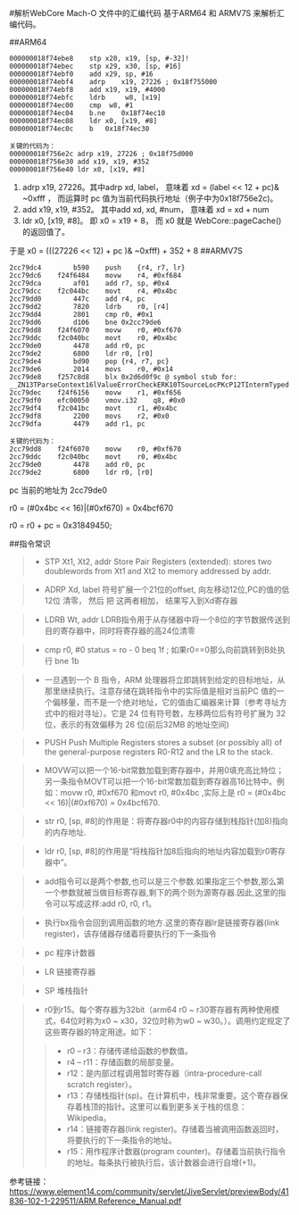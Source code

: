 #解析WebCore Mach-O 文件中的汇编代码
基于ARM64 和 ARMV7S 来解析汇编代码。


##ARM64
```
000000018f74ebe8	stp	x20, x19, [sp, #-32]!
000000018f74ebec	stp	x29, x30, [sp, #16]
000000018f74ebf0	add	x29, sp, #16
000000018f74ebf4	adrp	x19, 27226 ; 0x18f755000
000000018f74ebf8	add	x19, x19, #4000
000000018f74ebfc	ldrb	 w8, [x19]
000000018f74ec00	cmp	 w8, #1
000000018f74ec04	b.ne	0x18f74ec10
000000018f74ec08	ldr	x0, [x19, #8]
000000018f74ec0c	b	0x18f74ec30

```


```
关键的代码为：
000000018f756e2c adrp x19, 27226 ; 0x18f75d000
000000018f756e30 add x19, x19, #352
000000018f756e40 ldr x0, [x19, #8]

```

1. adrp x19, 27226。其中adrp  xd, label， 意味着   xd = (label << 12 + pc)& ~0xfff ， 而运算时 pc 值为当前代码执行地址（例子中为0x18f756e2c)。 
2. add      x19, x19, #352。 其中add  xd, xd, #num， 意味着   xd = xd + num
3. ldr x0, [x19, #8]。 即 x0 = x19 + 8， 而 x0 就是  WebCore::pageCache() 的返回值了。

于是 x0 =  (((27226 << 12) + pc )& ~0xfff) + 352 + 8
##ARMV7S
```
2cc79dc4	    b590	push	{r4, r7, lr}
2cc79dc6	f24f6484	movw	r4, #0xf684
2cc79dca	    af01	add	r7, sp, #0x4
2cc79dcc	f2c044bc	movt	r4, #0x4bc
2cc79dd0	    447c	add	r4, pc
2cc79dd2	    7820	ldrb	r0, [r4]
2cc79dd4	    2801	cmp	r0, #0x1
2cc79dd6	    d106	bne	0x2cc79de6
2cc79dd8	f24f6070	movw	r0, #0xf670
2cc79ddc	f2c040bc	movt	r0, #0x4bc
2cc79de0	    4478	add	r0, pc
2cc79de2	    6800	ldr	r0, [r0]
2cc79de4	    bd90	pop	{r4, r7, pc}
2cc79de6	    2014	movs	r0, #0x14
2cc79de8	f257c8d8	blx	0x2d6d0f9c @ symbol stub for: __ZN13TParseContext16lValueErrorCheckERK10TSourceLocPKcP12TIntermTyped
2cc79dec	f24f6156	movw	r1, #0xf656
2cc79df0	efc00050	vmov.i32	q8, #0x0
2cc79df4	f2c041bc	movt	r1, #0x4bc
2cc79df8	    2200	movs	r2, #0x0
2cc79dfa	    4479	add	r1, pc
```
```
关键的代码为：
2cc79dd8    f24f6070    movw    r0, #0xf670
2cc79ddc    f2c040bc    movt    r0, #0x4bc
2cc79de0        4478    add r0, pc
2cc79de2        6800    ldr r0, [r0]

```
pc 当前的地址为 2cc79de0

r0 = (#0x4bc << 16)|(#0xf670) = 0x4bcf670

r0 = r0 + pc = 0x31849450;


##指令常识
> * STP Xt1, Xt2, addr
Store Pair Registers (extended): stores two doublewords from Xt1 and Xt2 to memory addressed by
addr.

> * ADRP Xd, label
符号扩展一个21位的offset, 向左移动12位,PC的值的低12位 清零， 然后  把 这两者相加， 结果写入到Xd寄存器

> * LDRB Wt, addr
LDRB指令用于从存储器中将一个8位的字节数据传送到目的寄存器中，同时将寄存器的高24位清零

> * cmp r0, #0
status = ro - 0
beq 1f ; 如果r0==0那么向前跳转到B处执行
bne 1b 

> * 一旦遇到一个 B 指令，ARM 处理器将立即跳转到给定的目标地址，从那里继续执行。注意存储在跳转指令中的实际值是相对当前PC 值的一个偏移量，而不是一个绝对地址，它的值由汇编器来计算（参考寻址方式中的相对寻址）。它是 24 位有符号数，左移两位后有符号扩展为 32 位，表示的有效偏移为 26 位(前后32MB 的地址空间)
> 

> *  PUSH
Push Multiple Registers stores a subset (or possibly all) of the general-purpose registers R0-R12 and the LR
to the stack.

> * MOVW可以把一个16-bit常数加载到寄存器中，并用0填充高比特位；另一条指令MOVT可以把一个16-bit常数加载到寄存器高16比特中。例如：movw	r0, #0xf670 和movt	r0, #0x4bc ,实际上是 r0 = (#0x4bc << 16)|(#0xf670) = 0x4bcf670.

> * str r0, [sp, #8]的作用是：将寄存器r0中的内容存储到栈指针(加8)指向的内存地址.

> * ldr r0, [sp, #8]的作用是“将栈指针加8后指向的地址内容加载到r0寄存器中”。

> * add指令可以是两个参数,也可以是三个参数.如果指定三个参数,那么第一个参数就被当做目标寄存器,剩下的两个则为源寄存器.因此,这里的指令可以写成这样:add r0, r0, r1。

> * 执行bx指令会回到调用函数的地方.这里的寄存器lr是链接寄存器(link register)，该存储器存储着将要执行的下一条指令

> * pc 程序计数器

> * LR 链接寄存器

> * SP 堆栈指针

> * r0到r15。每个寄存器为32bit（arm64 r0 ~ r30寄存器有两种使用模式，64位时称为x0 ~ x30，32位时称为w0 ~ w30。）。调用约定规定了这些寄存器的特定用途。如下：
> > * r0 – r3：存储传递给函数的参数值。
> > * r4 – r11：存储函数的局部变量。
> > * r12：是内部过程调用暂时寄存器（intra-procedure-call scratch register）。
> > * r13：存储栈指针(sp)。在计算机中，栈非常重要。这个寄存器保存着栈顶的指针。这里可以看到更多关于栈的信息：Wikipedia。
> > * r14：链接寄存器(link register)。存储着当被调用函数返回时，将要执行的下一条指令的地址。
> > * r15：用作程序计数器(program counter)。存储着当前执行指令的地址。每条执行被执行后，该计数器会进行自增(+1)。






参考链接：
https://www.element14.com/community/servlet/JiveServlet/previewBody/41836-102-1-229511/ARM.Reference_Manual.pdf
